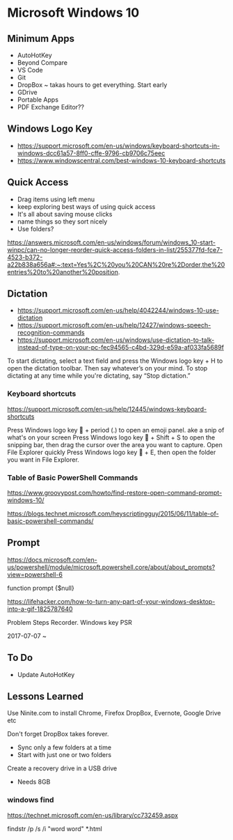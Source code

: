 # Microsoft Windows 10


## Minimum Apps

* AutoHotKey
* Beyond Compare
* VS Code
* Git
* DropBox ~ takas hours to get everything. Start early
* GDrive
* Portable Apps
* PDF Exchange Editor??

## Windows Logo Key

* https://support.microsoft.com/en-us/windows/keyboard-shortcuts-in-windows-dcc61a57-8ff0-cffe-9796-cb9706c75eec
* https://www.windowscentral.com/best-windows-10-keyboard-shortcuts

## Quick Access

* Drag items using left menu
* keep exploring best ways of using quick access
* It's all about saving mouse clicks
* name things so they sort nicely
* Use folders?


https://answers.microsoft.com/en-us/windows/forum/windows_10-start-winpc/can-no-longer-reorder-quick-access-folders-in-list/255377fd-fce7-4523-b372-a22b838a656a#:~:text=Yes%2C%20you%20CAN%20re%2Dorder,the%20entries%20to%20another%20position.




## Dictation

* https://support.microsoft.com/en-us/help/4042244/windows-10-use-dictation
* https://support.microsoft.com/en-us/help/12427/windows-speech-recognition-commands
* https://support.microsoft.com/en-us/windows/use-dictation-to-talk-instead-of-type-on-your-pc-fec94565-c4bd-329d-e59a-af033fa5689f

To start dictating, select a text field and press the Windows logo key  + H to open the dictation toolbar. Then say whatever’s on your mind.  To stop dictating at any time while you're dictating, say “Stop dictation.”


### Keyboard shortcuts
https://support.microsoft.com/en-us/help/12445/windows-keyboard-shortcuts


Press Windows logo key  + period (.) to open an emoji panel.
ake a snip of what's on your screen
Press Windows logo key  + Shift + S to open the snipping bar, then drag the cursor over the area you want to capture.
Open File Explorer quickly Press Windows logo key  + E, then open the folder you want in File Explorer.

### Table of Basic PowerShell Commands

https://www.groovypost.com/howto/find-restore-open-command-prompt-windows-10/

https://blogs.technet.microsoft.com/heyscriptingguy/2015/06/11/table-of-basic-powershell-commands/


## Prompt

https://docs.microsoft.com/en-us/powershell/module/microsoft.powershell.core/about/about_prompts?view=powershell-6

function prompt {$null}


https://lifehacker.com/how-to-turn-any-part-of-your-windows-desktop-into-a-gif-1825787640

Problem Steps Recorder. Windows key PSR


2017-07-07 ~

## To Do

* Update AutoHotKey


## Lessons Learned
Use Ninite.com to install Chrome, Firefox DropBox, Evernote, Google Drive etc

Don't forget DropBox takes forever.
* Sync only a few folders at a time
* Start with just one or two folders

Create a recovery drive in a USB drive
* Needs 8GB



### windows find

https://technet.microsoft.com/en-us/library/cc732459.aspx


findstr /p /s /i "word word"  *.html


